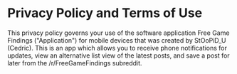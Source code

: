 # Privacy Policy and Terms of Use
This privacy policy governs your use of the software application Free Game Findings ("Application") for mobile devices that was created by StOoPiD_U (Cedric). This is an app which allows you to receive phone notifications for updates, view an alternative list view of the latest posts, and save a post for later from the /r/FreeGameFindings subreddit.
